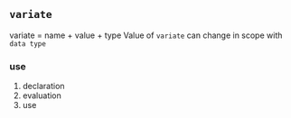 ##  `variate`
variate = name + value + type
Value of `variate` can change in scope with `data type` 

###   use
1. declaration
2. evaluation
3. use

